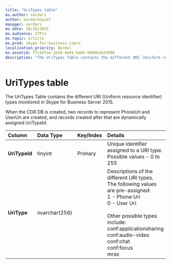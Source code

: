 ```yaml
---
title: "UriTypes table"
ms.author: serdars
author: SerdarSoysal
manager: serdars
ms.date: 10/20/2015
ms.audience: ITPro
ms.topic: article
ms.prod: skype-for-business-itpro
localization_priority: Normal
ms.assetid: 77c4dfae-1b29-4e81-ba05-609e61643998
description: "The UriTypes Table contains the different URI (Uniform resource identifier) types monitored in Skype for Business Server 2015."
---
```


# UriTypes table
 
The UriTypes Table contains the different URI (Uniform resource identifier) types monitored in Skype for Business Server 2015.

When the CDR DB is created, two records to represent PhoneUri and UserUri are created, and records created after that are dynamically assigned UriTypeId. 
  
|**Column**|**Data Type**|**Key/Index**|**Details**|
|:-----|:-----|:-----|:-----|
|**UriTypeId** <br/> |tinyint  <br/> |Primary  <br/> |Unique identifier assigned to a URI type.  <br/> Possible values - 0 to 255 |
|**UriType** <br/> |nvarchar(256)  <br/> || Descriptions of the different URI types. The following values are pre-assigned: <br/>  1 - Phone Uri <br/>  0 - User Uri <br/> <br/>  Other possible types include: <br/>conf:applicationsharing <br/> conf:audio-video<br/> conf:chat<br/>    conf:focus<br/>   mras<br/>
